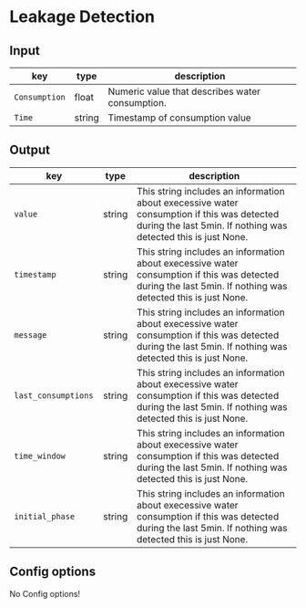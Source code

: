 # Leakage Detection

## Input 
| key                | type | description | 
|--------------------|------|-------------|   
| `Consumption`     | float | Numeric value that describes water consumption. |
| `Time`     | string | Timestamp of consumption value |



## Output 

| key | type | description | 
|--------------------|-------------|-----------------------------------------------------------| 
| `value`           | string | This string includes an information about execessive water consumption if this was detected during the last 5min. If nothing was detected this is just None. |
| `timestamp`           | string | This string includes an information about execessive water consumption if this was detected during the last 5min. If nothing was detected this is just None. |
| `message`           | string | This string includes an information about execessive water consumption if this was detected during the last 5min. If nothing was detected this is just None. |
| `last_consumptions `           | string | This string includes an information about execessive water consumption if this was detected during the last 5min. If nothing was detected this is just None. |
| `time_window`           | string | This string includes an information about execessive water consumption if this was detected during the last 5min. If nothing was detected this is just None. |
| `initial_phase`           | string | This string includes an information about execessive water consumption if this was detected during the last 5min. If nothing was detected this is just None. |


## Config options

No Config options!

